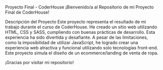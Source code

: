 
Proyecto Final - CoderHouse
¡Bienvenido/a al Repositorio de mi Proyecto Final de CoderHouse!

Descripción del Proyecto
Este proyecto representa el resultado de mi trabajo durante el curso de CoderHouse. He creado un sitio web utilizando HTML, CSS y SASS, cumpliendo con buenas prácticas de desarrollo. Esta experiencia ha sido divertida y desafiante. A pesar de las limitaciones, como la imposibilidad de utilizar JavaScript, he logrado crear una experiencia web atractiva y funcional utilizando solo tecnologías front-end. Este proyecto simula el diseño de un ecommerce/landing de venta de ropa.

¡Gracias por visitar mi repositorio!
